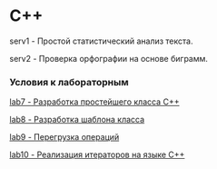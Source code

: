 # C++
serv1 - Простой статистический анализ текста.

serv2 - Проверка орфографии на основе биграмм.

### Условия к лабораторным

[lab7 - Разработка простейшего класса C++](https://personalfebus.s-ul.eu/lSYAcjMx)  

[lab8 - Разработка шаблона класса](https://personalfebus.s-ul.eu/M1Bmj6Mn)  

[lab9 - Перегрузка операций](https://personalfebus.s-ul.eu/q92bOZlo)  

[lab10 - Реализация итераторов на языке C++](https://personalfebus.s-ul.eu/2t04NYJX)  